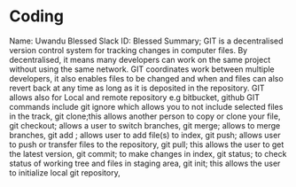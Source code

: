 # Coding
Name: Uwandu Blessed
Slack ID: Blessed
Summary; GIT is a decentralised version control system for tracking changes in computer files. By decentralised, it means many developers can work on the same project without using the same network.
GIT coordinates work between multiple developers, it also enables files to be changed and when and files can also revert back at any time as long as it is deposited in the repository. GIT allows also for Local and remote repository e.g bitbucket, github
GIT commands include git ignore which allows you to not include selected files in the track, git clone;this allows another person to copy or clone your file, git checkout; allows a user to switch branches, git merge; allows to merge branches, git add <file>; allows user to add file(s) to index, git push; allows user to push or transfer files to the repository, git pull; this allows the user to get the latest version, git commit; to make changes in index, git status; to check status of working tree and files in staging area, git init; this allows the user to initialize local git repository, 
